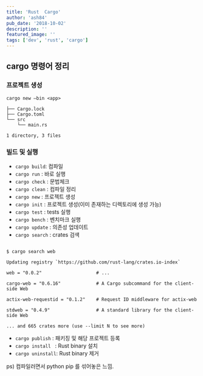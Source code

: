 ```yaml
---
title: 'Rust  Cargo'
author: 'ash84'
pub_date: '2018-10-02'
description: ''
featured_image: ''
tags: ['dev', 'rust', 'cargo']
---
```


## cargo 명령어 정리 

### 프로젝트 생성 

`cargo new —bin <app>`

```
├── Cargo.lock
├── Cargo.toml
└── src
    └── main.rs

1 directory, 3 files
```

### 빌드 및 실행 

- `cargo build`: 컴파일 
- `cargo run` : 바로 실행 
- `cargo check` : 문법체크 
- `cargo clean` : 컴파일 정리 
- `cargo new` : 프로젝트 생성 
- `cargo init` : 프로젝트 생성(이미 존재하는 디렉토리에 생성 가능)
- `cargo test` : tests 실행 
- `cargo bench` : 벤치마크 실행 
- `cargo update` : 의존성 업데이트 
- `cargo search` : crates 검색 

```shell

$ cargo search web      
                                                                                                                                                         
Updating registry `https://github.com/rust-lang/crates.io-index`

web = "0.0.2"                    # ...

cargo-web = "0.6.16"             # A Cargo subcommand for the client-side Web

actix-web-requestid = "0.1.2"    # Request ID middleware for actix-web

stdweb = "0.4.9"                 # A standard library for the client-side Web

... and 665 crates more (use --limit N to see more)
```

- `cargo publish` : 패키징 및 해당 프로젝트 등록 
- `cargo install ` : Rust binary 설치 
- `cargo uninstall`: Rust binary 제거 

ps) 컴파일러면서 python pip 를 섞어놓은 느낌.
